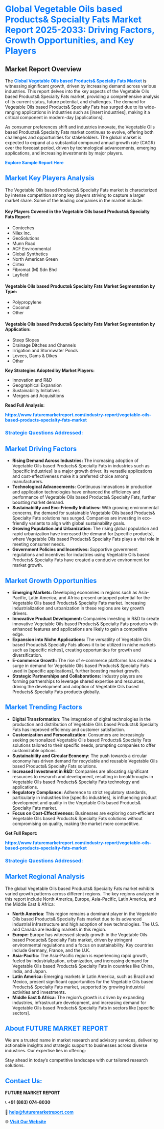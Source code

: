 <h1 style="color: #007BFF;">Global Vegetable Oils based Products& Specialty Fats Market Report 2025-2033: Driving Factors, Growth Opportunities, and Key Players</h1>

<section id="overview">
<h2>Market Report Overview</h2>
<p>The <a href="https://www.futuremarketreport.com/industry-report/vegetable-oils-based-products-specialty-fats-market" style="color: #007BFF; text-decoration: none;"><strong>Global Vegetable Oils based Products& Specialty Fats Market</strong></a> is witnessing significant growth, driven by increasing demand across various industries. This report delves into the key aspects of the Vegetable Oils based Products& Specialty Fats market, providing a comprehensive analysis of its current status, future potential, and challenges. The demand for Vegetable Oils based Products& Specialty Fats has surged due to its wide-ranging applications in industries such as [insert industries], making it a critical component in modern-day [applications].</p>
<p>As consumer preferences shift and industries innovate, the Vegetable Oils based Products& Specialty Fats market continues to evolve, offering both challenges and opportunities for stakeholders. The global market is expected to expand at a substantial compound annual growth rate (CAGR) over the forecast period, driven by technological advancements, emerging applications, and increasing investments by major players.</p>
</section>

<section id="overview">
<p><a href="https://www.futuremarketreport.com/request-sample/reportId=35248" style="color: #007BFF; text-decoration: none;"><strong>Explore Sample Report Here</strong></a></p>
</section>

<section id="key-players">
<h2 style="color: #007BFF;">Market Key Players Analysis</h2>
<p>The Vegetable Oils based Products& Specialty Fats market is characterized by intense competition among key players striving to capture a larger market share. Some of the leading companies in the market include:</p>
<h4>Key Players Covered in the Vegetable Oils based Products& Specialty Fats Report:</h4>
<ul><li>Conteches</li><li>Nilex Inc.</li><li>GeoSolutions</li><li>Munn Road</li><li>ACF Environmental</li><li>Global Synthetics</li><li>North American Green</li><li>Cirtex</li><li>Fibromat (M) Sdn Bhd</li><li>Layfield</li></ul>
<h4>Vegetable Oils based Products& Specialty Fats Market Segmentation by Type:</h4>
<ul><li>Polypropylene</li><li>Coconut</li><li>Other</li></ul>

<h4>Vegetable Oils based Products& Specialty Fats Market Segmentation by Application:</h4>
<ul><li>Steep Slopes</li><li>Drainage Ditches and Channels</li><li>Irrigation and Stormwater Ponds</li><li>Levees, Dams &amp; Dikes</li><li>Other</li></ul>
<p><strong>Key Strategies Adopted by Market Players:</strong></p>
<ul>
<li>Innovation and R&D</li>
<li>Geographical Expansion</li>
<li>Sustainability Initiatives</li>
<li>Mergers and Acquisitions</li>
</ul>
</section>

<section>
<p><strong>Read Full Analysis: </strong></p><a href="https://www.futuremarketreport.com/industry-report/vegetable-oils-based-products-specialty-fats-market" style="color: #007BFF; text-decoration: none;"><strong>https://www.futuremarketreport.com/industry-report/vegetable-oils-based-products-specialty-fats-market</strong></a>
<h3 style="color: #007BFF;">Strategic Questions Addressed:</h3>
</section>

<section id="driving-factors">
<h2 style="color: #007BFF;">Market Driving Factors</h2>
<ul>
<li><strong>Rising Demand Across Industries:</strong> The increasing adoption of Vegetable Oils based Products& Specialty Fats in industries such as [specific industries] is a major growth driver. Its versatile applications and cost-effectiveness make it a preferred choice among manufacturers.</li>
<li><strong>Technological Advancements:</strong> Continuous innovations in production and application technologies have enhanced the efficiency and performance of Vegetable Oils based Products& Specialty Fats, further boosting market demand.</li>
<li><strong>Sustainability and Eco-Friendly Initiatives:</strong> With growing environmental concerns, the demand for sustainable Vegetable Oils based Products& Specialty Fats solutions has surged. Companies are investing in eco-friendly variants to align with global sustainability goals.</li>
<li><strong>Growing Population and Urbanization:</strong> The rising global population and rapid urbanization have increased the demand for [specific products], where Vegetable Oils based Products& Specialty Fats plays a vital role in meeting consumer needs.</li>
<li><strong>Government Policies and Incentives:</strong> Supportive government regulations and incentives for industries using Vegetable Oils based Products& Specialty Fats have created a conducive environment for market growth.</li>
</ul>
</section>

<section id="growth-opportunities">
<h2 style="color: #007BFF;">Market Growth Opportunities</h2>
<ul>
<li><strong>Emerging Markets:</strong> Developing economies in regions such as Asia-Pacific, Latin America, and Africa present untapped potential for the Vegetable Oils based Products& Specialty Fats market. Increasing industrialization and urbanization in these regions are key growth drivers.</li>
<li><strong>Innovative Product Development:</strong> Companies investing in R&D to create innovative Vegetable Oils based Products& Specialty Fats products with enhanced features and applications are likely to gain a competitive edge.</li>
<li><strong>Expansion into Niche Applications:</strong> The versatility of Vegetable Oils based Products& Specialty Fats allows it to be utilized in niche markets such as [specific niches], creating opportunities for growth and diversification.</li>
<li><strong>E-commerce Growth:</strong> The rise of e-commerce platforms has created a surge in demand for Vegetable Oils based Products& Specialty Fats used in [specific applications], further boosting market growth.</li>
<li><strong>Strategic Partnerships and Collaborations:</strong> Industry players are forming partnerships to leverage shared expertise and resources, driving the development and adoption of Vegetable Oils based Products& Specialty Fats products globally.</li>
</ul>
</section>

<section id="trending-factors">
<h2 style="color: #007BFF;">Market Trending Factors</h2>
<ul>
<li><strong>Digital Transformation:</strong> The integration of digital technologies in the production and distribution of Vegetable Oils based Products& Specialty Fats has improved efficiency and customer satisfaction.</li>
<li><strong>Customization and Personalization:</strong> Consumers are increasingly seeking personalized Vegetable Oils based Products& Specialty Fats solutions tailored to their specific needs, prompting companies to offer customizable options.</li>
<li><strong>Sustainability and Circular Economy:</strong> The push towards a circular economy has driven demand for recyclable and reusable Vegetable Oils based Products& Specialty Fats solutions.</li>
<li><strong>Increased Investment in R&D:</strong> Companies are allocating significant resources to research and development, resulting in breakthroughs in Vegetable Oils based Products& Specialty Fats technology and applications.</li>
<li><strong>Regulatory Compliance:</strong> Adherence to strict regulatory standards, particularly in industries like [specific industries], is influencing product development and quality in the Vegetable Oils based Products& Specialty Fats market.</li>
<li><strong>Focus on Cost-Effectiveness:</strong> Businesses are exploring cost-efficient Vegetable Oils based Products& Specialty Fats solutions without compromising on quality, making the market more competitive.</li>
</ul>
</section>

<section>
<p><strong>Get Full Report: </strong></p><a href="https://www.futuremarketreport.com/industry-report/vegetable-oils-based-products-specialty-fats-market" style="color: #007BFF; text-decoration: none;"><strong>https://www.futuremarketreport.com/industry-report/vegetable-oils-based-products-specialty-fats-market</strong></a>
<h3 style="color: #007BFF;">Strategic Questions Addressed:</h3>
</section>


<section id="regional-analysis">
<h2 style="color: #007BFF;">Market Regional Analysis</h2>
<p>The global Vegetable Oils based Products& Specialty Fats market exhibits varied growth patterns across different regions. The key regions analyzed in this report include North America, Europe, Asia-Pacific, Latin America, and the Middle East & Africa:</p>
<ul>
<li><strong>North America:</strong> This region remains a dominant player in the Vegetable Oils based Products& Specialty Fats market due to its advanced industrial infrastructure and high adoption of new technologies. The U.S. and Canada are leading markets in this region.</li>
<li><strong>Europe:</strong> Europe has witnessed steady growth in the Vegetable Oils based Products& Specialty Fats market, driven by stringent environmental regulations and a focus on sustainability. Key countries include Germany, France, and the U.K.</li>
<li><strong>Asia-Pacific:</strong> The Asia-Pacific region is experiencing rapid growth, fueled by industrialization, urbanization, and increasing demand for Vegetable Oils based Products& Specialty Fats in countries like China, India, and Japan.</li>
<li><strong>Latin America:</strong> Emerging markets in Latin America, such as Brazil and Mexico, present significant opportunities for the Vegetable Oils based Products& Specialty Fats market, supported by growing industrial activities and investments.</li>
<li><strong>Middle East & Africa:</strong> The region’s growth is driven by expanding industries, infrastructure development, and increasing demand for Vegetable Oils based Products& Specialty Fats in sectors like [specific sectors].</li>
</ul>
</section>

<footer>
<h2 style="color: #007BFF;">About FUTURE MARKET REPORT</h2>
<p>We are a trusted name in market research and advisory services, delivering actionable insights and strategic support to businesses across diverse industries. Our expertise lies in offering:</p>

<p>Stay ahead in today’s competitive landscape with our tailored research solutions.</p>

<h2 style="color: #007BFF;">Contact Us:</h2>
<p><strong>FUTURE MARKET REPORT</strong></p>
<p>📞 <strong>+91 (883) 074-8030</strong></p>
<p>📧 <strong><a href="mailto:help@futuremarketreport.com" style="color: #007BFF;">help@futuremarketreport.com</a></strong></p>
<p>🌐 <strong><a href="https://www.futuremarketreport.com/" style="color: #007BFF;">Visit Our Website</a></strong></p>
</footer>